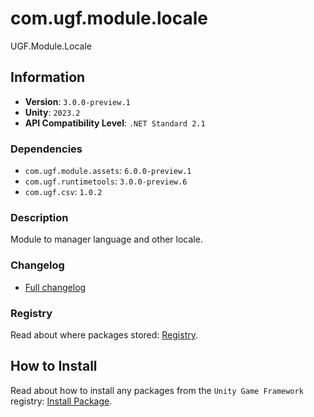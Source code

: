 # com.ugf.module.locale

UGF.Module.Locale

## Information

- **Version**: `3.0.0-preview.1`
- **Unity**: `2023.2`
- **API Compatibility Level**: `.NET Standard 2.1`

### Dependencies

- `com.ugf.module.assets`: `6.0.0-preview.1`
- `com.ugf.runtimetools`: `3.0.0-preview.6`
- `com.ugf.csv`: `1.0.2`


### Description

Module to manager language and other locale.

### Changelog

- [Full changelog](changelog.md)

### Registry

Read about where packages stored: [Registry](https://github.com/unity-game-framework/organization/blob/main/docs/registry.md).

## How to Install

Read about how to install any packages from the `Unity Game Framework` registry: [Install Package](https://github.com/unity-game-framework/organization/blob/main/docs/install-packages.md).
